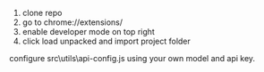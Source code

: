 1. clone repo
2. go to chrome://extensions/
3. enable developer mode on top right
4. click load unpacked and import project folder

configure src\utils\api-config.js using your own model and api key.
